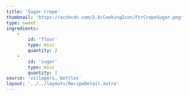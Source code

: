 ```yaml
---
title: 'Sugar Crepe'
thumbnail: 'https://acnhcdn.com/2.0/CookingIcon/FtrCrepeSugar.png'
type: sweet
ingredients:
	-
		id: 'flour'
		type: misc
		quantity: 2
	-
		id: 'sugar'
		type: misc
		quantity: 2
source: 'villagers, bottles'
layout: '../../layouts/RecipeDetail.astro'
---
```

